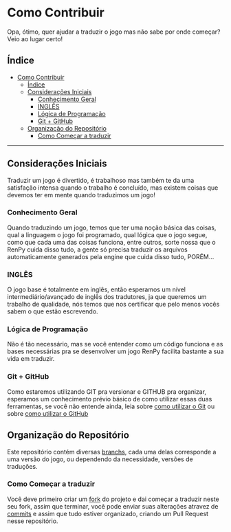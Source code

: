 # Como Contribuir

Opa, ótimo, quer ajudar a traduzir o jogo mas não sabe por onde começar? Veio ao lugar certo!

## Índice

- [Como Contribuir](#como-contribuir)
  - [Índice](#índice)
  - [Considerações Iniciais](#considerações-iniciais)
    - [Conhecimento Geral](#conhecimento-geral)
    - [INGLÊS](#inglês)
    - [Lógica de Programação](#lógica-de-programação)
    - [Git + GitHub](#git--github)
  - [Organização do Repositório](#organização-do-repositório)
    - [Como Começar a traduzir](#como-começar-a-traduzir)

---

## Considerações Iniciais

Traduzir um jogo é divertido, é trabalhoso mas também te da uma satisfação intensa quando o trabalho é concluído, mas existem coisas que devemos ter em mente quando traduzimos um jogo!

### Conhecimento Geral

Quando traduzindo um jogo, temos que ter uma noção básica das coisas, qual a linguagem o jogo foi programado, qual lógica que o jogo segue, como que cada uma das coisas funciona, entre outros, sorte nossa que o RenPy cuida disso tudo, a gente só precisa traduzir os arquivos automaticamente generados pela engine que cuida disso tudo, PORÉM...

### INGLÊS

O jogo base é totalmente em inglês, então esperamos um nível intermediário/avançado de inglês dos tradutores, ja que queremos um trabalho de qualidade, nós temos que nos certificar que pelo menos vocês sabem o que estão escrevendo.

### Lógica de Programação

Não é tão necessário, mas se você entender como um código funciona e as bases necessárias pra se desenvolver um jogo RenPy facilita bastante a sua vida em traduzir.

### Git + GitHub

Como estaremos utilizando GIT pra versionar e GITHUB pra organizar, esperamos um conhecimento prévio básico de como utilizar essas duas ferramentas, se você não entende ainda, leia sobre [como utilizar o Git](HOW-TO-GIT.md) ou sobre [como utilizar o GitHub](HOW-TO-GITHUB.md)

## Organização do Repositório

Este repositório contém diversas [branchs](HOW-TO-GIT.md#terminologias), cada uma delas corresponde a uma versão do jogo, ou dependendo da necessidade, versões de traduções.

### Como Começar a traduzir

Você deve primeiro criar um [fork](HOW-TO-GIT.md#terminologias) do projeto e dai começar a traduzir neste seu fork, assim que terminar, você pode enviar suas alterações atravez de [commits](HOW-TO-GIT.md#terminologias) e assim que tudo estiver organizado, criando um Pull Request nesse repositório.
